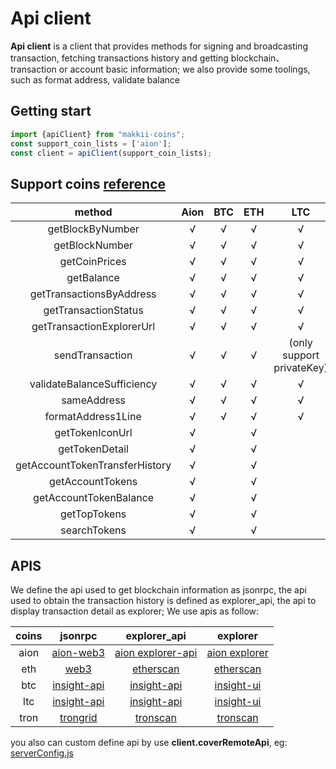 # Api client 
**Api client** is a client that provides methods for signing and broadcasting transaction, fetching transactions history and getting blockchain、transaction or account basic information; we also provide some toolings, such as format address, validate balance


## Getting start
```js
import {apiClient} from "makkii-coins";
const support_coin_lists = ['aion'];
const client = apiClient(support_coin_lists);
```
## Support coins [reference](../packages/makkii-core/index.d.ts)
| method | Aion | BTC | ETH | LTC | TRON |
|:---:|:---:|:---:|:---:|:---:|:---:|
|getBlockByNumber|√|√|√|√|√|
|getBlockNumber|√|√|√|√|√|
|getCoinPrices|√|√|√|√|√|
|getBalance|√|√|√|√|√|
|getTransactionsByAddress|√|√|√|√|√|
|getTransactionStatus|√|√|√|√|√|
|getTransactionExplorerUrl|√|√|√|√|√|
|sendTransaction|√|√|√|(only support privateKey)|(only support privateKey)|
|validateBalanceSufficiency|√|√|√|√|√|
|sameAddress|√|√|√|√|√|
|formatAddress1Line|√|√|√|√|√|
|getTokenIconUrl|√| |√|||
|getTokenDetail|√| |√||||
|getAccountTokenTransferHistory|√| |√|||
|getAccountTokens|√| |√|||
|getAccountTokenBalance|√| |√|||
|getTopTokens|√| |√|||
|searchTokens|√| |√|||

## APIS
We define the api used to get blockchain information as jsonrpc, the api used to obtain the transaction history is defined as explorer_api, the api to display transaction detail as explorer; We use apis as follow:

|coins|jsonrpc|explorer_api|explorer|
|:---:|:---:|:---:|:---:|
| aion| [aion-web3](https://github.com/aionnetwork/aion_web3/wiki/API:-web3)| [aion explorer-api](https://github.com/aionnetwork/explorer_API)| [aion explorer](https://mainnet.theoan.com/#/dashboard)|
| eth| [web3](https://web3js.readthedocs.io/en/v1.2.2/)| [etherscan](https://etherscan.io/apis)| [etherscan](https://etherscan.io/)|
| btc | [insight-api](https://github.com/bitpay/insight-api/tree/v0.4.3)| [insight-api](https://github.com/bitpay/insight-api/tree/v0.4.3)| [insight-ui](https://github.com/bitpay/insight/tree/v0.4.0)|
| ltc | [insight-api](https://github.com/litecoin-project/insight-lite-api)| [insight-api](https://github.com/litecoin-project/insight-lite-api)| [insight-ui](https://github.com/litecoin-project/insight-lite-ui)|
| tron| [trongrid](https://developers.tron.network/reference)| [tronscan](https://tronscan.org/#/)| [tronscan](https://tronscan.org/#/)|

you also can custom define api by use **client.coverRemoteApi**, eg: [serverConfig.js](../coins/server.json) 





